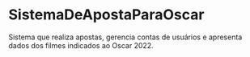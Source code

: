 # SistemaDeApostaParaOscar
Sistema que realiza apostas, gerencia contas de usuários e apresenta dados dos filmes indicados ao Oscar 2022.
